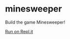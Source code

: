 # minesweeper
Build the game Minesweeper!

[Run on Repl.it](https://replit.com/@seanchen7/minesweeper)
